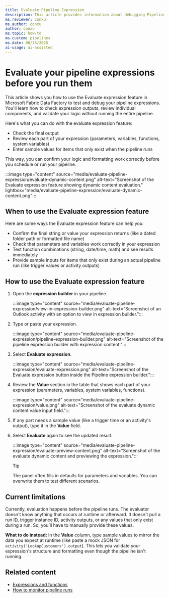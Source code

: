 ```yaml
---
title: Evaluate Pipeline Expression
description: This article provides information about debugging Pipeline Expressions through the Evaluate Expression feature in Microsoft Fabric Data Factory.
ms.reviewer: conxu
ms.author: conxu
author: conxu
ms.topic: how-to
ms.custom: pipelines
ms.date: 08/26/2025
ai-usage: ai-assisted
---
```


# Evaluate your pipeline expressions before you run them

This article shows you how to use the Evaluate expression feature in Microsoft Fabric Data Factory to test and debug your pipeline expressions. You'll learn how to check expression outputs, review individual components, and validate your logic without running the entire pipeline.

Here's what you can do with the evaluate expression feature:

- Check the final output
- Review each part of your expression (parameters, variables, functions, system variables)
- Enter sample values for items that only exist when the pipeline runs

This way, you can confirm your logic and formatting work correctly before you schedule or run your pipeline.

:::image type="content" source="media/evaluate-pipeline-expression/evaluate-dynamic-content.png" alt-text="Screenshot of the Evaluate expression feature showing dynamic content evaluation." lightbox="media/evaluate-pipeline-expression/evaluate-dynamic-content.png":::

## When to use the Evaluate expression feature

Here are some ways the Evaluate expression feature can help you:

- Confirm the final string or value your expression returns (like a dated folder path or formatted file name)
- Check that parameters and variables work correctly in your expression
- Test function combinations (string, date/time, math) and see results immediately
- Provide sample inputs for items that only exist during an actual pipeline run (like trigger values or activity outputs)

## How to use the Evaluate expression feature

1. Open the **expression builder** in your pipeline.

   :::image type="content" source="media/evaluate-pipeline-expression/view-in-expression-builder.png" alt-text="Screenshot of an Outlook activity with an option to view in expression builder.":::

1. Type or paste your expression.

   :::image type="content" source="media/evaluate-pipeline-expression/pipeline-expression-builder.png" alt-text="Screenshot of the pipeline expression builder with expression content.":::

1. Select **Evaluate expression**.

   :::image type="content" source="media/evaluate-pipeline-expression/evaluate-expression.png" alt-text="Screenshot of the Evaluate expression button inside the Pipeline expression builder.":::

1. Review the **Value** section in the table that shows each part of your expression (parameters, variables, system variables, functions).

   :::image type="content" source="media/evaluate-pipeline-expression/value.png" alt-text="Screenshot of the evaluate dynamic content value input field.":::

1. If any part needs a sample value (like a trigger time or an activity's output), type it in the **Value** field.

1. Select **Evaluate** again to see the updated result.

   :::image type="content" source="media/evaluate-pipeline-expression/evaluate-preview-content.png" alt-text="Screenshot of the evaluate dynamic content and previewing the expression.":::

   >[!TIP]
   > The panel often fills in defaults for parameters and variables. You can overwrite them to test different scenarios.

## Current limitations

Currently, evaluation happens before the pipeline runs. The evaluator doesn't know anything that occurs at runtime or afterward. It doesn't pull a run ID, trigger instance ID, activity outputs, or any values that only exist during a run. So, you’ll have to manually provide these values.

**What to do instead:** In the **Value** column, type sample values to mirror the data you expect at runtime (like paste a mock JSON for `activity('LookupCustomers').output`). This lets you validate your expression's structure and formatting even though the pipeline isn't running.

## Related content

- [Expressions and functions](expression-language.md)
- [How to monitor pipeline runs](monitor-pipeline-runs.md)
